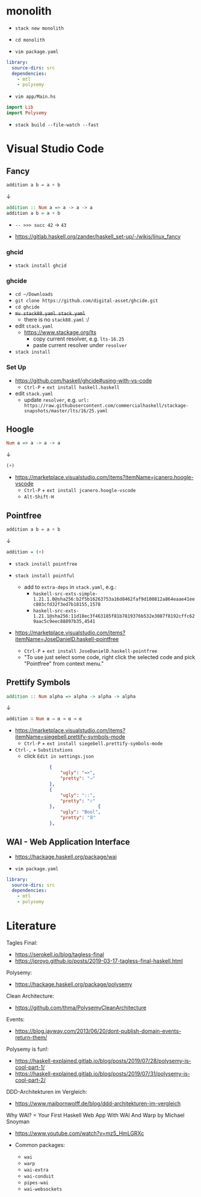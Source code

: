 # monolith

* `stack new monolith`
* `cd monolith`

* `vim package.yaml`
``` .yaml
library:
  source-dirs: src
  dependencies:
    - mtl
    - polysemy
```

* `vim app/Main.hs`
``` .hs
import Lib
import Polysemy
```

* `stack build --file-watch --fast`

# Visual Studio Code

## Fancy

```hs
addition a b = a + b
```
↓
```hs
addition :: Num a => a -> a -> a
addition a b = a + b
```

* `-- >>> succ 42` → `43`

* https://gitlab.haskell.org/zander/haskell_set-up/-/wikis/linux_fancy

### ghcid

* `stack install ghcid`

### ghcide

* `cd ~/Downloads`
* `git clone https://github.com/digital-asset/ghcide.git`
* `cd ghcide`
* ~~`mv stack88.yaml stack.yaml`~~
  * there is no `stack88.yaml` :/
* edit `stack.yaml`
  * https://www.stackage.org/lts
    * copy current resolver, e.g. `lts-16.25`
    * paste current resolver under `resolver`
* `stack install`

### Set Up

* https://github.com/haskell/ghcide#using-with-vs-code
  * `Ctrl-P` + `ext install haskell.haskell`
* edit `stack.yaml`
  * update `resolver`, e.g. `url: https://raw.githubusercontent.com/commercialhaskell/stackage-snapshots/master/lts/16/25.yaml`

## Hoogle

```hs
Num a => a -> a -> a
```
↓
```hs
(+)
```

* https://marketplace.visualstudio.com/items?itemName=jcanero.hoogle-vscode
  * `Ctrl-P` + `ext install jcanero.hoogle-vscode`
  * `Alt-Shift-H`

## Pointfree

```hs
addition a b = a + b
```
↓
```hs
addition = (+)
```

 * `stack install pointfree`
 * `stack install pointful`
   * add to `extra-deps` in `stack.yaml`, e.g.:
     * `haskell-src-exts-simple-1.21.1.0@sha256:b2f5b16263753a16d8462faf9d100812a864eaae41eec803cfd32f3ed7b18155,1578`
     * `haskell-src-exts-1.21.1@sha256:11d18ec3f463185f81b7819376b532e3087f8192cffc629aac5c9eec88897b35,4541`

 * https://marketplace.visualstudio.com/items?itemName=JoseDanielD.haskell-pointfree
   * `Ctrl-P` + `ext install JoseDanielD.haskell-pointfree`
   * "To use just select some code, right click the selected code and pick "Pointfree" from context menu."

## Prettify Symbols

```hs
addition :: Num alpha => alpha -> alpha -> alpha
```
↓
```hs
addition ∷ Num α ⇒ α → α → α
```

* https://marketplace.visualstudio.com/items?itemName=siegebell.prettify-symbols-mode
  * `Ctrl-P` + `ext install siegebell.prettify-symbols-mode`
* `Ctrl-,` + `Substitutions`
  * click `Edit in settings.json`

```json
                {
                    "ugly": "=>",
                    "pretty": "⇒"
                },
                {
                    "ugly": "::",
                    "pretty": "∷"
                },                {
                    "ugly": "Bool",
                    "pretty": "𝔹"
                },
```

## WAI - Web Application Interface

* https://hackage.haskell.org/package/wai

* `vim package.yaml`
``` .yaml
library:
  source-dirs: src
  dependencies:
    - mtl
    - polysemy
```


# Literature

Tagles Final:
* https://serokell.io/blog/tagless-final
* https://jproyo.github.io/posts/2019-03-17-tagless-final-haskell.html

Polysemy:
* https://hackage.haskell.org/package/polysemy

Clean Architecture:
* https://github.com/thma/PolysemyCleanArchitecture

Events:
* https://blog.jayway.com/2013/06/20/dont-publish-domain-events-return-them/

Polysemy is fun!:
* https://haskell-explained.gitlab.io/blog/posts/2019/07/28/polysemy-is-cool-part-1/
* https://haskell-explained.gitlab.io/blog/posts/2019/07/31/polysemy-is-cool-part-2/

DDD-Architekturen im Vergleich:
* https://www.maibornwolff.de/blog/ddd-architekturen-im-vergleich

Why WAI? = Your First Haskell Web App With WAI And Warp by Michael Snoyman
* https://www.youtube.com/watch?v=mz5_HmLGRXc

* Common packages:
  * `wai`
  * `warp`
  * `wai-extra`
  * `wai-conduit`
  * `pipes-wai`
  * `wai-websockets`
